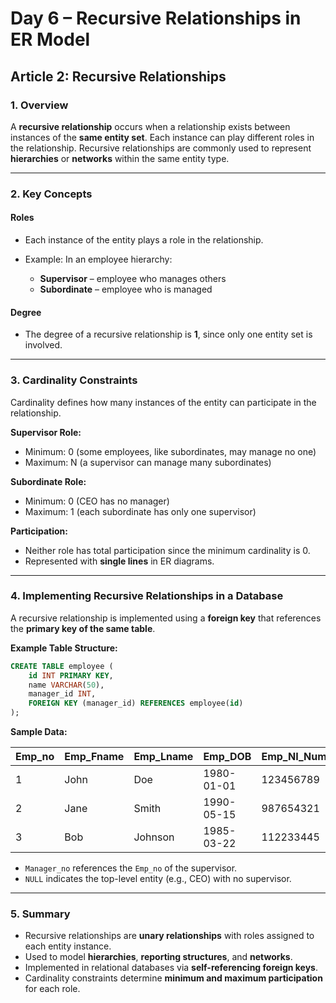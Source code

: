 # Day 6 – Recursive Relationships in ER Model

## Article 2: Recursive Relationships

### **1. Overview**

A **recursive relationship** occurs when a relationship exists between instances of the **same entity set**. Each instance can play different roles in the relationship. Recursive relationships are commonly used to represent **hierarchies** or **networks** within the same entity type.

---

### **2. Key Concepts**

#### **Roles**

* Each instance of the entity plays a role in the relationship.
* Example: In an employee hierarchy:

  * **Supervisor** – employee who manages others
  * **Subordinate** – employee who is managed

#### **Degree**

* The degree of a recursive relationship is **1**, since only one entity set is involved.

---

### **3. Cardinality Constraints**

Cardinality defines how many instances of the entity can participate in the relationship.

**Supervisor Role:**

* Minimum: 0 (some employees, like subordinates, may manage no one)
* Maximum: N (a supervisor can manage many subordinates)

**Subordinate Role:**

* Minimum: 0 (CEO has no manager)
* Maximum: 1 (each subordinate has only one supervisor)

**Participation:**

* Neither role has total participation since the minimum cardinality is 0.
* Represented with **single lines** in ER diagrams.

---

### **4. Implementing Recursive Relationships in a Database**

A recursive relationship is implemented using a **foreign key** that references the **primary key of the same table**.

**Example Table Structure:**

```sql
CREATE TABLE employee (
    id INT PRIMARY KEY,
    name VARCHAR(50),
    manager_id INT,
    FOREIGN KEY (manager_id) REFERENCES employee(id)
);
```

**Sample Data:**

| Emp_no | Emp_Fname | Emp_Lname | Emp_DOB    | Emp_NI_Number | Manager_no |
| ------ | --------- | --------- | ---------- | ------------- | ---------- |
| 1      | John      | Doe       | 1980-01-01 | 123456789     | NULL       |
| 2      | Jane      | Smith     | 1990-05-15 | 987654321     | 1          |
| 3      | Bob       | Johnson   | 1985-03-22 | 112233445     | 1          |

* `Manager_no` references the `Emp_no` of the supervisor.
* `NULL` indicates the top-level entity (e.g., CEO) with no supervisor.

---

### **5. Summary**

* Recursive relationships are **unary relationships** with roles assigned to each entity instance.
* Used to model **hierarchies**, **reporting structures**, and **networks**.
* Implemented in relational databases via **self-referencing foreign keys**.
* Cardinality constraints determine **minimum and maximum participation** for each role.
